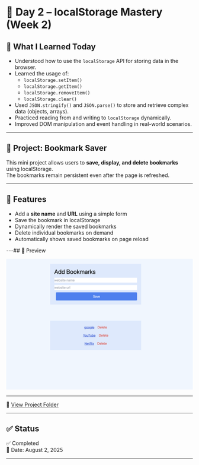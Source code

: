 # 💾 Day 2 – localStorage Mastery (Week 2)

## 📘 What I Learned Today

- Understood how to use the `localStorage` API for storing data in the browser.
- Learned the usage of:
  - `localStorage.setItem()`
  - `localStorage.getItem()`
  - `localStorage.removeItem()`
  - `localStorage.clear()`
- Used `JSON.stringify()` and `JSON.parse()` to store and retrieve complex data (objects, arrays).
- Practiced reading from and writing to `localStorage` dynamically.
- Improved DOM manipulation and event handling in real-world scenarios.

---

## 📌 Project: Bookmark Saver

This mini project allows users to **save, display, and delete bookmarks** using localStorage.  
The bookmarks remain persistent even after the page is refreshed.

---

## 🚀 Features

- Add a **site name** and **URL** using a simple form
- Save the bookmark in localStorage
- Dynamically render the saved bookmarks
- Delete individual bookmarks on demand
- Automatically shows saved bookmarks on page reload


---## 📸 Preview

![Bookmark Saver Screenshot](preview.png)

---

📁 [View Project Folder](./project/)

---

## ✅ Status

✅ Completed  
📅 Date: August 2, 2025

---
